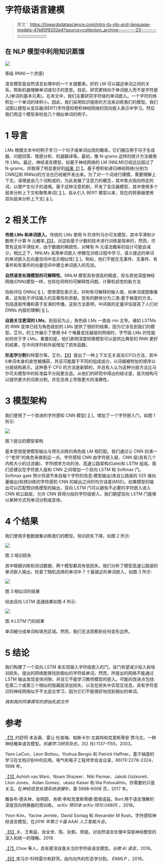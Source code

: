 # 字符级语言建模

> 原文：<https://towardsdatascience.com/intro-to-nlp-and-language-models-47e85f9202e4?source=collection_archive---------23----------------------->

## 在 NLP 模型中利用知识蒸馏

![](img/66b205066bf6a12ce2e515bc458b7bcb.png)

等级 RNN(一个灵感)

语言模型是自然语言处理中的一个关键要素。好的 LM 可以描述单词之间的关系，帮助机器理解单词或句子的意思。目前，研究更倾向于单词嵌入而不是字符嵌入(单词的基本元素)。在本文中，我们主要研究字符级的单词嵌入。一个字符的体积比一个单词的体积小。因此，我们采用知识提炼的方法来训练我们的模型。我们试图让模型从变压器(BERT)字符感知卷积神经网络的双向嵌入表示中学习。然后我们用这个模型来检验几个相似单词的例子。

# 1 导言

LMs 根据文本中的例子学习一个句子或单词出现的概率。它们被应用于句子生成器、问题回答、情感分析、机器翻译等。最初，像 N-grams 这样的统计方法被用作 LMs。最近，神经语言模型，如基于神经网络的 LM (NNLM)已经远远超过了 N-grams，并取得了明显更好的[结果【1](#_bookmark1) 】。基于卷积和递归神经网络(分别为 CNN[[2](#_bookmark2)和 RNNs)的方法也已经被开发出来。为了对一个词进行建模，需要理解上下文。语境是由几个词构成的，为此发展了注意力的概念，其中焦点指向特定的词，以便产生句子的语境。基于这种注意机制，开发了变压器模型，其中使用多个层来分析上下文和聚焦单词[ [3](#_bookmark3) ]。自从引入 BERT 模型以来，现在的转换器使用双向层来分析上下文[ [4](#_bookmark4) ]。

# 2 相关工作

**传统 LMs 和单词嵌入**。传统的 LMs 使用 N 阶序列马尔可夫模型，其中平滑和计数用于计算 N 元概率[【5](#_bookmark5)】。对这些基于计数的技术进行训练是简单的，然而，尽管有这些平滑技术，由于数据的稀疏性，对稀有 N 元语法概率的估计可能会减少。相比之下，NNLMs 采用单词嵌入:参数在训练过程中学习，语义接近的单词的单词嵌入在向量空间中显示相似性[ [5](#_bookmark5) ]。例如，他们不能在无事件、无事件、有事件和有事件的向量空间中建立单词嵌入的先验。

**自然语言处理模型的可解释性**。NNLM 模型具有很高的精度，但与其他深度神经网络(DNN)模型一样，也存在同样的可解释性问题。计算机视觉的新方法

协助评估 DNNs[ [6](#_bookmark6) ]，使用潜在表示法，并附有可解释的输入值，如单词或图像像素，这有助于评估输入的显著性和贡献。现有的群体分为三类:基于梯度的方法，包括逐层传播和基于反演的传播。这些方法表明，中间层的定量评估提高了人们对 DNNs 内层的理解[ [6](#_bookmark6) ]。

**自我关注更深的 LMs**。到目前为止，角色级 LMs 一直由 rnn 主导。诸如 LSTMs 的 RNN 变体已经为角色级别的 LMs 提供了很好的结果。因为它涉及到我们的模型。艾尔。的工作展示了使用 64 个堆叠变压器层的网络时，字节级 LMs 的性能如何优于字 LMs。重要的是，他们表明深度转换模型可以提供比典型的 RNN 更好的结果，在中间序列和外层增加了损失函数。

**形态学分割**科特雷尔等。艾尔。[【8](#_bookmark8)】提出了一种上下文无关语法(CFG)方法，其中 I)单词本身的直觉被捕获，并且可能属于不同的组成成分，ii)词缀被附加的顺序以分层结构表示。这种基于 CFG 的方法是新颖的，并且有人认为这种分层方法比马尔可夫模型中的标准扁平分段更合适。从他们的研究中得出的结论是，层次结构可以提供更大的词素分割，并在总体上导致更大的准确性。

# 3 模型架构

我们使用了一个改进的字符感知 CNN 模型[ [5](#_bookmark5) ]，增加了一个字符嵌入门，如图 1 所示:

![](img/bd2057fc398bbf56ef8dede08749bfa2.png)

图 1:提议的模型架构

基本思想是使模型输出与预先训练的角色级 LM 相匹配。我们通过让 CNN 扮演一个“老师”的角色来做到这一点。字符感知 CNN 由字符嵌入层、CNN 层(具有几个内核大小的过滤器)、字符顺序方向的池、高速公路架构(Gate)和 LSTM 组成。我们还建议在字符嵌入层和 CNN 之间增加一个双向 LSTM 和 Softmax 门。Softmax gate 预计将调节来自每个字符的信息:模型输出(来自公路层的 525 维向量输出)和预训练的字符感知 CNN 的输出之间的均方误差(MSE)。如果模型的输出可以匹配预训练模型的输出，双向 LSTM 门可以避免不必要的字符嵌入进入 CNN 和公路层，允许 CNN 获得分段的字符级嵌入。我们期望双向 LSTM 门能够以某种方式将单词分割成变体。

# 4 个结果

我们使用手套数据集训练我们的模型。培训损失下降，如图 2 所示:

![](img/e4a1d79c7c2d9ab746938ef2313a33e0.png)

图 2:培训损失

其中根据训练和测试数据，两个模型都具有低损失。我们分析了模型高速公路层的单词嵌入输出，检查了随机选择的单词中 7 个最接近的单词嵌入，如图 3 所示:

![](img/575239d6c33cdbf09db312637a14b559.png)

图 3:相似词的结果

经由双向 LSTM 选通结果如图 4 所示:

![](img/f341cf4d35eb72f359709b230ab42af1.png)

图 4:LSTM 门的结果

单词被分成单词和填充区域。然而，我们无法观察到任何变形边界。

# 5 结论

我们构建了一个双向 LSTM 来实现输入字符级嵌入的门。该门有望减少投入和培训损失。提出的网络能够找到相似的字符级单词。然而，所提出的网络不能通过 LSTM 输出发现变体间隙，并且它不能学习教师模型的嵌入。可能的改进点包括:在第二个或第三个相似的隐藏层添加损失，以及在损失中实现互信息。具有字符意识的神经网络似乎不太适合学习，因为它们不能很好地找到相似的单词。

*我和我的同事撰写的原始乳胶文件*

# 参考

[【1】](http://www.jmlr.org/papers/volume3/bengio03a/bengio03a.pdf)约舒阿·本吉奥、雷让·杜查梅、帕斯卡尔·文森特和克里斯蒂安·贾乌文。一种神经概率语言模型。*机器学习研究杂志*，3(2 月):1137–1155，2003。

Yann LeCun，Léon Bottou，Yoshua Bengio 和 Patrick Haffner。基于梯度的学习在文档识别中的应用。电气和电子工程师学会会议录，86(11):2278–2324，1998 年。

[【3】](https://arxiv.org/abs/1706.03762)Ashish vas Wani、Noam Shazeer、Niki Parmar、Jakob Uszkoreit、Llion Jones、Aidan Gomez、ukasz Kaiser 和 Illia Polosukhin。你需要的只是关注。在*神经信息处理系统进展*中，第 5998–6008 页，2017 年。

雅各布·德夫林、张明蔚、肯顿·李和克里斯蒂娜·图塔诺娃。Bert:用于语言理解的深度双向转换器的预训练。 *arXiv 预印本 arXiv:1810.04805* ，2018。

Yoon Kim，Yacine Jernite，David Sontag 和 Alexander M Rush。字符感知神经语言模型。在*2016 年第三十届 AAAI 人工智能大会*。

[【6】](http://proceedings.mlr.press/v97/guan19a.html)关、王希庭、张全世、陈、狄鹤、邢燮。对自然语言处理中深层神经模型的深入和统一的理解。2019.

[【7】](https://arxiv.org/abs/1808.04444)Choe 等人。具有更深自我关注的字符级语言模型。*谷歌 AI 语言*，2018。

[【8】](https://www.aclweb.org/anthology/D16-1256/)库马尔·科特雷尔和舒茨。由内向外的形态学分割。 *ENMLP* ，2016。